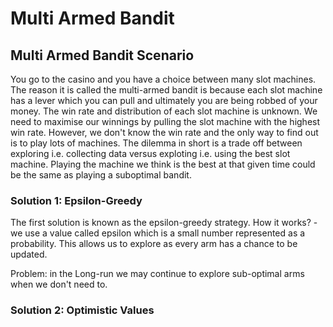 # Multi Armed Bandit

## Multi Armed Bandit Scenario

You go to the casino and you have a choice between many slot machines. The reason it is called the multi-armed bandit is because 
each slot machine has a lever which you can pull and ultimately you are being robbed of your money. The win rate and distribution of 
each slot machine is unknown. We need to maximise our winnings by pulling the slot machine with the highest win rate. However, 
we don't know the win rate and the only way to find out is to play lots of machines. The dilemma in short is a trade off between exploring
i.e. collecting data versus exploting i.e. using the best slot machine. Playing the machine we think is the best at that given time could be the same as playing a suboptimal bandit. 

### Solution 1: Epsilon-Greedy

The first solution is known as the epsilon-greedy strategy. How it works? - we use a value called epsilon which is a small number
represented as a probability. This allows us to explore as every arm has a chance to be updated. 

Problem: in the Long-run we may continue to explore sub-optimal arms when we don't need to. 

### Solution 2: Optimistic Values


